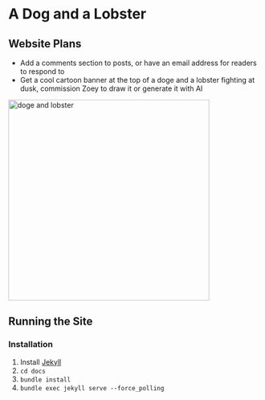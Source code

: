 # A Dog and a Lobster

## Website Plans
- Add a comments section to posts, or have an email address for readers to respond to
- Get a cool cartoon banner at the top of a doge and a lobster fighting at dusk, commission Zoey to draw it or generate it with AI
<img src="https://i.ytimg.com/vi/zHrcg16PbJ8/maxresdefault.jpg" alt="doge and lobster" width="400"/>


## Running the Site
### Installation
1. Install [Jekyll](https://jekyllrb.com/docs/installation/windows/)
2. `cd docs`
3. `bundle install`
4. `bundle exec jekyll serve --force_polling`
